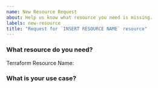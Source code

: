 ```yaml
---
name: New Resource Request
about: Help us know what resource you need is missing.
labels: new-resource
title: "Request for `INSERT RESOURCE NAME` resource"
---
```

<!--
Thank you for helping to improve Official AWS Provider!

Please be sure to search for open issues before raising a new one. We use issues
for bug reports and feature requests.
-->

### What resource do you need?

Terraform Resource Name: 
<!--
Please let us know the name of the resource you need.
-->


### What is your use case?
<!--
Help us for prioritization of the resource support by giving more details about
why you need it.
-->
